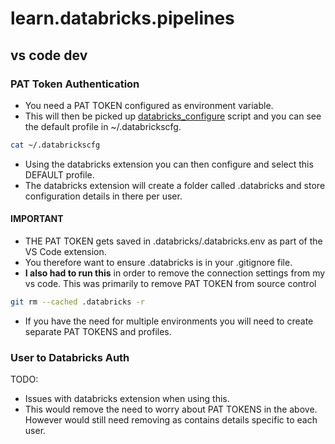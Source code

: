# learn.databricks.pipelines

## vs code dev

### PAT Token Authentication

- You need a PAT TOKEN configured as environment variable.
- This will then be picked up [databricks_configure](./cde/databricks_configure.sh) script and you can see the default profile in ~/.databrickscfg.

```bash
cat ~/.databrickscfg
```

- Using the databricks extension you can then configure and select this DEFAULT profile.
- The databricks extension will create a folder called .databricks and store configuration details in there per user.

#### IMPORTANT

- THE PAT TOKEN gets saved in .databricks/.databricks.env as part of the VS Code extension.
- You therefore want to ensure .databricks is in your .gitignore file.
- **I also had to run this** in order to remove the connection settings from my vs code. This was primarily to remove PAT TOKEN from source control

```bash
git rm --cached .databricks -r
```

- If you have the need for multiple environments you will need to create separate PAT TOKENS and profiles.

### User to Databricks Auth

TODO:
- Issues with databricks extension when using this.
- This would remove the need to worry about PAT TOKENS in the above. However would still need removing as contains details specific to each user.

